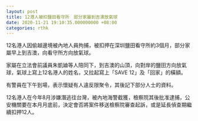 ```yaml
---
layout: post
title: 12港人被扣鹽田看守所　部分家屬到吉澳放氣球
date: 2020-11-21 19:10:35.000000000 +08:00
categories: rthk
---
```


12名港人因偷越邊境被內地人員拘捕，被扣押在深圳鹽田看守所約3個月，部分家屬早上到吉澳，向看守所方向放氣球。

家屬在立法會前議員朱凱廸等人陪同下，到吉澳的山頂，向對岸的鹽田方向放氣球，氣球上寫上12名港人的姓名，又拉起寫上「SAVE 12」及「回家」的橫額。

有警員在下午到場，表示懷疑有人違反限聚令，其後記下部分人士的資料。

12名港人在今年8月涉嫌潛逃往台灣，被內地海警截獲，檢察院其後批准逮捕，公安機關要在本月月底前，決定會否將案件移送檢察院審查起訴，或是延長偵查期繼續扣押12人。
